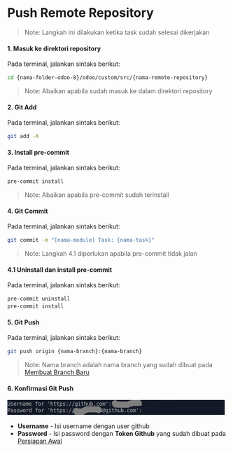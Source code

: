 # Push Remote Repository

> Note: Langkah ini dilakukan ketika task sudah selesai dikerjakan

#### 1. Masuk ke direktori repository

Pada terminal, jalankan sintaks berikut:

````bash
cd {nama-folder-odoo-8}/odoo/custom/src/{nama-remote-repository}
````
> Note: Abaikan apabila sudah masuk ke dalam direktori repository

#### 2. Git Add

Pada terminal, jalankan sintaks berikut:

````bash
git add -A
````

#### 3. Install pre-commit

Pada terminal, jalankan sintaks berikut:

````bash
pre-commit install
````
> Note: Abaikan apabila pre-commit sudah terinstall

#### 4. Git Commit

Pada terminal, jalankan sintaks berikut:

````bash
git commit -m "[nama-module] Task: {nama-task}"
````

> Note: Langkah 4.1 diperlukan apabila pre-commit tidak jalan

#### 4.1 Uninstall dan install pre-commit

Pada terminal, jalankan sintaks berikut:

````bash
pre-commit uninstall
pre-commit install
````

#### 5. Git Push

Pada terminal, jalankan sintaks berikut:

````bash
git push origin {nama-branch}:{nama-branch}
````
> Note: Nama branch adalah nama branch yang sudah dibuat pada [Membuat Branch Baru](./membuat-branch-baru.md)

#### 6. Konfirmasi Git Push

![](../img/prosedure-pengerjaan-task/github-konfirmasi-push.png)

* **Username** - Isi username dengan user github
* **Password** - Isi password dengan **Token Github** yang sudah dibuat pada [Persiapan Awal](./persiapan-awal.md)
